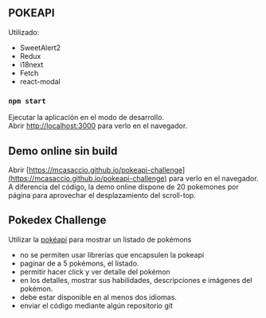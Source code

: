 ## POKEAPI

Utilizado:
- SweetAlert2
- Redux
- i18next
- Fetch
- react-modal

### `npm start`

Ejecutar la aplicación en el modo de desarrollo.<br />
Abrir [http://localhost:3000](http://localhost:3000) para verlo en el navegador.

## Demo online sin build

Abrir [https://mcasaccio.github.io/pokeapi-challenge](https://mcasaccio.github.io/pokeapi-challenge) para verlo en el navegador. A diferencia del código, la demo online dispone de 20 pokemones por página para aprovechar el desplazamiento del scroll-top.

## Pokedex Challenge

Utilizar la [pokéapi](https://pokeapi.co/docs/v2.html) para mostrar un listado de pokémons
- no se permiten usar librerías que encapsulen la pokeapi
- paginar de a 5 pokémons, el listado.
- permitir hacer click y ver detalle del pokémon
- en los detalles, mostrar sus habilidades, descripciones e imágenes del pokémon.
- debe estar disponible en al menos dos idiomas.
- enviar el código mediante algún repositorio git
